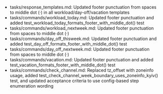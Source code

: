 - tasks/response_templates.md: Updated footer punctuation from spaces to middle dot (·) in all workload/day-off/vacation templates
- tasks/commands/workload_today.md: Updated footer punctuation and added test_workload_today_formats_footer_with_middle_dot() test
- tasks/commands/workload_nextweek.md: Updated footer punctuation from spaces to middle dot (·)
- tasks/commands/day_off_thisweek.md: Updated footer punctuation and added test_day_off_formats_footer_with_middle_dot() test
- tasks/commands/day_off_nextweek.md: Updated footer punctuation from spaces to middle dot (·)
- tasks/commands/vacation.md: Updated footer punctuation and added test_vacation_formats_footer_with_middle_dot() test
- tasks/commands/check_channel.md: Replaced tz_offset with zoneinfo usage, added test_check_channel_week_boundary_uses_zoneinfo_kyiv() test, and updated acceptance criteria to use config-based step enumeration wording